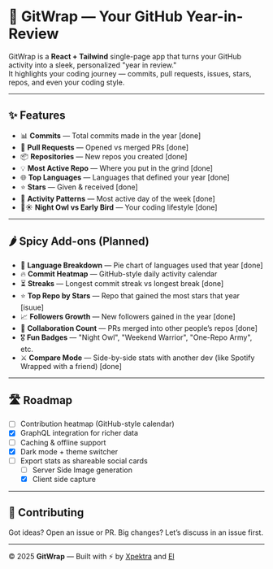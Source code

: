 # 🎁 GitWrap — Your GitHub Year-in-Review

GitWrap is a **React + Tailwind** single-page app that turns your GitHub activity into a sleek, personalized "year in review."  
It highlights your coding journey — commits, pull requests, issues, stars, repos, and even your coding style.

---

## ✨ Features

- 📊 **Commits** — Total commits made in the year  [done]
- 🔀 **Pull Requests** — Opened vs merged PRs  [done]
- 📦 **Repositories** — New repos you created  [done]
- 💡 **Most Active Repo** — Where you put in the grind  [done]
- 🌐 **Top Languages** — Languages that defined your year  [done]
- ⭐ **Stars** — Given & received  [done]
- 📅 **Activity Patterns** — Most active day of the week  [done]
- 🌙☀️ **Night Owl vs Early Bird** — Your coding lifestyle  [done]

---

## 🌶️ Spicy Add-ons (Planned)

- 🥧 **Language Breakdown** — Pie chart of languages used that year  [done]
- 🔥 **Commit Heatmap** — GitHub-style daily activity calendar  
- ⏳ **Streaks** — Longest commit streak vs longest break  [done]
- ⭐ **Top Repo by Stars** — Repo that gained the most stars that year  [isuue]
- 📈 **Followers Growth** — New followers gained in the year  [done]
- 🤝 **Collaboration Count** — PRs merged into other people’s repos [done] 
- 🎖️ **Fun Badges** — "Night Owl", "Weekend Warrior", "One-Repo Army", etc.  
- ⚔️ **Compare Mode** — Side-by-side stats with another dev (like Spotify Wrapped with a friend)  [done]

---

## 🛣️ Roadmap

- [ ] Contribution heatmap (GitHub-style calendar)  
- [x] GraphQL integration for richer data  
- [ ] Caching & offline support  
- [x] Dark mode + theme switcher  
- [ ] Export stats as shareable social cards
    - [ ] Server Side Image generation
    - [x] Client side capture

---

## 🤝 Contributing

Got ideas? Open an issue or PR. Big changes? Let’s discuss in an issue first.  

---

© 2025 **GitWrap** — Built with ⚡ by [Xpektra](https://github.com/Xpektra7) and [El](https://github.com/elxecutor)
